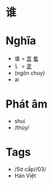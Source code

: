 # 谁

# Nghĩa
* 谁 = [言](言.md) [隹](隹.md)
* 讠 = [言](言.md)
* (ngôn chuy)
* ai

# Phát âm
* shuí
*  /thùy/

# Tags
* /Sơ cấp//03/
*  Hán Việt

